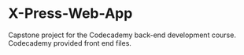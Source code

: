 # X-Press-Web-App
Capstone project for the Codecademy back-end development course. Codecademy provided front end files.
